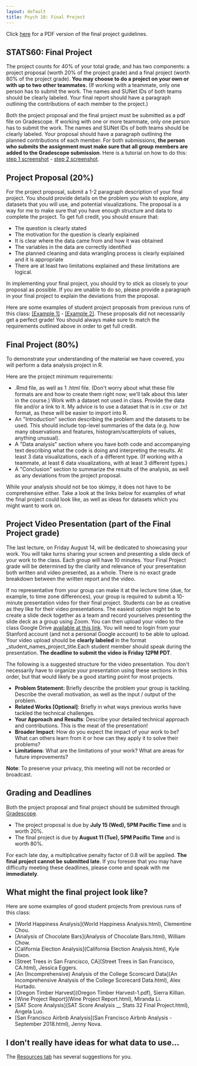 ```yaml
---
layout: default
title: Psych 10: Final Project
---
```


Click [here](project.pdf) for a PDF version of the final project guidelines.

## STATS60: Final Project

The project counts for 40% of your total grade, and has two components: a project proposal (worth 20% of the project grade)  and a final project (worth 80% of the project grade).
 **You may choose to do a project on your own or with up to two other teammates.** (If working with a teammate, only one person has to submit the work. The names and SUNet IDs of both teams should be clearly labeled. Your final report should have a paragraph outlining the contributions of each member to the project.)

Both the project proposal and the final project must be submitted as a pdf file on Gradescope. If working with one or more teammate, only one person has to submit the work. The names and SUNet IDs of both teams should be clearly labeled. Your proposal should have a paragraph outlining the planned contributions of each member.
For both submissions, **the person who submits the assignment must make sure that all group members are added to the Gradescope submission**. Here is a tutorial on how to do this: [step 1 screenshot](step1.png) - [step 2 screenshot](step2.png).

## Project Proposal (20%)

For the project proposal, submit a 1-2 paragraph description of your final project. You should provide details on the problem you wish to explore, any datasets that you will use, and potential visualizations. The proposal is a way for me to make sure that you have enough structure and data to complete the project. To get full credit, you should ensure that:
- The question is clearly stated
- The motivation for the question is clearly explained
- It is clear where the data came from and how it was obtained
- The variables in the data are correctly identified
- The planned cleaning and data wrangling process is clearly explained and it is appropriate
- There are at least two limitations explained and these limitations are logical.

In implementing your final project, you should try to stick as closely to your proposal as possible. If you are unable to do so, please provide a paragraph in your final project to explain the deviations from the proposal.

Here are some examples of student project proposals from previous runs of this class: [[Example 1]](proposal1.pdf) - [[Example 2]](proposal2.pdf). These proposals did not necessarily get a perfect grade! You should always make sure to match the requirements outlined above in order to get full credit.

## Final Project (80%)

To demonstrate your understanding of the material we have covered, you will perform a data analysis project in R. 

Here are the project minimum requirements:

- .Rmd file, as well as 1 .html file. (Don't worry about what these file formats are and how to create them right now; we'll talk about this later in the course.)
Work with a dataset not used in class. Provide the data file and/or a link to it. My advice is to use a dataset that is in .csv or .txt format, as these will be easier to import into R.
- An "Introduction" section describing the problem and the datasets to be used. This should include top-level summaries of the data (e.g. how many observations and features, histogram/scatterplots of values, anything unusual).
- A "Data analysis" section where you have both code and accompanying text describing what the code is doing and interpreting the results.
At least 3 data visualizations, each of a different type. (If working with a teammate, at least 6 data visualizations, with at least 3 different types.)
- A "Conclusion" section to summarize the results of the analysis, as well as any deviations from the project proposal.

While your analysis should not be too skimpy, it does not have to be comprehensive either. Take a look at the links below for examples of what the final project could look like, as well as ideas for datasets which you might want to work on.

## Project Video Presentation (part of the Final Project grade)
The last lecture, on Friday August 14, will be dedicated to showcasing your work. You will take turns sharing your screen and presenting a slide deck of your work to the class. Each group will have 10 minutes. Your Final Project grade will be determined by the clarity and relevance of your presentation both written and video presented, as a whole. There is no exact grade breakdown between the written report and the video.

If no representative from your group can make it at the lecture time (due, for example, to time zone differences), your group is required to submit a 10-minute presentation video for their final project. Students can be as creative as they like for their video presentations. The easiest option might be to create a slide deck together as a team and record yourselves presenting the slide deck as a group using Zoom. You can then upload your video to the class Google Drive [available at this link](https://drive.google.com/drive/folders/1z_MtKlt45Xo9GLrDhG9kGms-lpp6RE5V?usp=sharing). You will need to login from your Stanford account (and not a personal Google account) to be able to upload. Your video upload should be **clearly labeled** in the format _student_names_project_title.Each student member should speak during the presentation. **The deadline to submit the video is Friday 12PM PDT**.

The following is a suggested structure for the video presentation. You don't necessarily have to organize your presentation using these sections in this order, but that would likely be a good starting point for most projects.

- **Problem Statement:** Briefly describe the problem your group is tackling. Describe the overall motivation, as well as the input / output of the problem.
- **Related Works [Optional]**: Briefly in what ways previous works have tackled the technical challenges.
- **Your Approach and Results**: Describe your detailed technical approach and contributions. This is the meat of the presentation! 
- **Broader Impact**: How do you expect the impact of your work to be? What can others learn from it or how can they apply it to solve their problems? 
- **Limitations**: What are the limitations of your work? What are areas for future improvements?

**Note**: To preserve your privacy, this meeting will not be recorded or broadcast.

## Grading and Deadlines

Both the project proposal and final project should be submitted through [Gradescope](https://gradescope.com).

- The project proposal is due by **July 15 (Wed), 5PM Pacific Time** and is worth 20%.
- The final project is due by **August 11 (Tue), 5PM Pacific Time** and is worth 80%.

For each late day, a multiplicative penalty factor of 0.8 will be applied. **The final project cannot be submitted late**. If you foresee that you may have difficulty meeting these deadlines, please come and speak with me **immediately**.

## What might the final project look like?

Here are some examples of good student projects from previous runs of this class:

- [World Happiness Analysis](World Happiness Analysis.html), Clementine Chou.
- [Analysis of Chocolate Bars](Analysis of Chocolate Bars.html), William Chow.
- [California Election Analysis](California Election Analysis.html), Kyle Dixon.
- [Street Trees in San Francisco, CA](Street Trees in San Francisco, CA.html), Jessica Eggers.
- [An (Incomprehensive) Analysis of the College Scorecard Data](An Incomprehensive Analysis of the College Scorecard Data.html), Alex Hurtado.
- [Oregon Timber Harvest](Oregon Timber Harvest-1.pdf), Sierra Killian.
- [Wine Project Report](Wine Project Report.html), Miranda Li.
- [SAT Score Analysis](SAT Score Analysis __ Stats 32 Final Project.html), Angela Luo.
- [San Francisco Airbnb Analysis](San Francisco Airbnb Analysis - September 2018.html), Jenny Nova.

## I don't really have ideas for what data to use...

The [Resources tab](../resources) has several suggestions for you.
